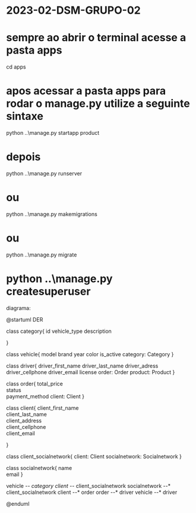 # 2023-02-DSM-GRUPO-02

# sempre ao abrir o terminal acesse a pasta apps

cd apps

# apos acessar a pasta apps para rodar o manage.py utilize a seguinte sintaxe

python ..\manage.py startapp product

# depois

python ..\manage.py runserver

# ou 

python ..\manage.py makemigrations

# ou 

python ..\manage.py migrate

# python ..\manage.py createsuperuser






diagrama: 

@startuml DER 

class category{
    id
    vehicle_type
    description
    
}

class vehicle{
    model
    brand
    year
    color 
    is_active 
    category: Category
}

class driver{
driver_first_name
driver_last_name
driver_adress
driver_cellphone
driver_email
license 
    order: Order
    product: Product
}

class order{
    total_price  
    status  
    payment_method
    client: Client
}

class client{
    client_first_name  
    client_last_name  
    client_address  
    client_cellphone  
    client_email  
    
     
}

class client_socialnetwork{
    client: Client
    socialnetwork: Socialnetwork
}

class socialnetwork{
    name  
    email
}

vehicle *-- category
client --* client_socialnetwork
socialnetwork --*  client_socialnetwork
client --* order
order --* driver
vehicle --* driver

@enduml


